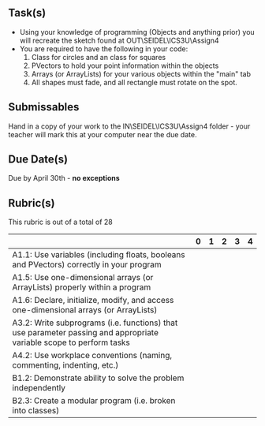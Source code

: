 Task(s)
-------
* Using your knowledge of programming (Objects and anything prior) you will recreate the sketch found at OUT\SEIDEL\ICS3U\Assign4
* You are required to have the following in your code:
  1. Class for circles and an class for squares
  2. PVectors to hold your point information within the objects
  3. Arrays (or ArrayLists) for your various objects within the "main" tab
  4. All shapes must fade, and all rectangle must rotate on the spot.

Submissables
------------
Hand in a copy of your work to the IN\SEIDEL\ICS3U\Assign4 folder - your teacher will mark this at your computer near the due date.

Due Date(s)
----------
Due by April 30th - **no exceptions**

Rubric(s)
---------
This rubric is out of a total of 28

| | 0 | 1 | 2 | 3 | 4 |
|---| --- | --- | --- | --- | --- |
|A1.1: Use variables (including floats, booleans and PVectors) correctly in your program  | | | | | |
|A1.5: Use one-dimensional arrays (or ArrayLists) properly within a program  | | | | | |
|A1.6: Declare, initialize, modify, and access one-dimensional arrays (or ArrayLists)  | | | | | |
|A3.2: Write subprograms (i.e. functions) that use parameter passing and appropriate variable scope to perform tasks  | | | | | |
|A4.2: Use workplace conventions (naming, commenting, indenting, etc.)  | | | | | |
|B1.2: Demonstrate ability to solve the problem independently | | | | | |
|B2.3: Create a modular program (i.e. broken into classes)  | | | | | |
